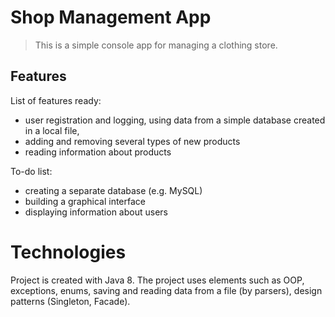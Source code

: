 # Shop Management App
> This is a simple console app for managing a clothing store.

## Features
List of features ready: 
* user registration and logging, using data from a simple database created in a local file,
* adding and removing  several types of new products
* reading information about products

To-do list:
* creating a separate database (e.g. MySQL)
* building a graphical interface
* displaying information about users
# Technologies

Project is created with Java 8. The project uses elements such as OOP, exceptions, enums, saving and reading data from a file (by parsers), design patterns (Singleton, Facade).
